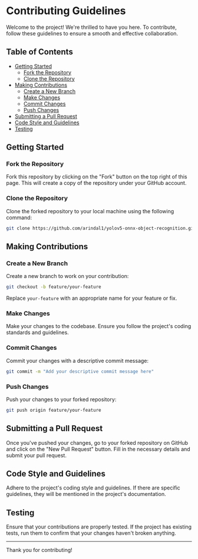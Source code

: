 
# Contributing Guidelines

Welcome to the project! We're thrilled to have you here. To contribute, follow these guidelines to ensure a smooth and effective collaboration.

## Table of Contents

- [Getting Started](#getting-started)
  - [Fork the Repository](#fork-the-repository)
  - [Clone the Repository](#clone-the-repository)
- [Making Contributions](#making-contributions)
  - [Create a New Branch](#create-a-new-branch)
  - [Make Changes](#make-changes)
  - [Commit Changes](#commit-changes)
  - [Push Changes](#push-changes)
- [Submitting a Pull Request](#submitting-a-pull-request)
- [Code Style and Guidelines](#code-style-and-guidelines)
- [Testing](#testing)

## Getting Started

### Fork the Repository

Fork this repository by clicking on the "Fork" button on the top right of this page. This will create a copy of the repository under your GitHub account.

### Clone the Repository

Clone the forked repository to your local machine using the following command:

```bash
git clone https://github.com/arindal1/yolov5-onnx-object-recognition.git
```

## Making Contributions

### Create a New Branch

Create a new branch to work on your contribution:

```bash
git checkout -b feature/your-feature
```

Replace `your-feature` with an appropriate name for your feature or fix.

### Make Changes

Make your changes to the codebase. Ensure you follow the project's coding standards and guidelines.

### Commit Changes

Commit your changes with a descriptive commit message:

```bash
git commit -m "Add your descriptive commit message here"
```

### Push Changes

Push your changes to your forked repository:

```bash
git push origin feature/your-feature
```

## Submitting a Pull Request

Once you've pushed your changes, go to your forked repository on GitHub and click on the "New Pull Request" button. Fill in the necessary details and submit your pull request.

## Code Style and Guidelines

Adhere to the project's coding style and guidelines. If there are specific guidelines, they will be mentioned in the project's documentation.

## Testing

Ensure that your contributions are properly tested. If the project has existing tests, run them to confirm that your changes haven't broken anything.

---

Thank you for contributing!
```

